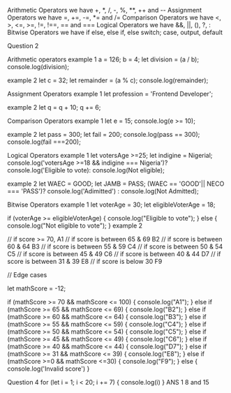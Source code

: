 Arithmetic Operators we have +, *, /, -, %, **, ++ and --
Assignment Operators we have =, +=, -=, *= and /=
Comparison Operators we have <, >, <=, >=, !=, !==, == and ===
Logical Operators we have &&, ||, (), ?, :
Bitwise Operators we have if else, else if, else switch; case, output, default

Question 2

Arithmetic operators
example 1
a = 126;
b = 4;
let division = (a / b);
console.log(division);

example 2
let c = 32;
let remainder = (a % c);
console.log(remainder);

Assignment Operators
example 1
let profession = 'Frontend Developer';

example 2
let q = q + 10; q += 6;

Comparison Operators
example 1
let e = 15;
console.log(e >= 10);

example 2
let pass = 300;
let fail = 200;
console.log(pass == 300);
console.log(fail ===200);

Logical Operators 
example 1
let votersAge >=25;
let indigine = Nigerial;
console.log('votersAge >=18 && indigine === Nigeria')? console.log('Eligible to vote): console.log(Not eligible);

example 2
let WAEC = GOOD;
let JAMB = PASS;
(WAEC == 'GOOD'|| NECO === 'PASS')? console.log('Adimitted') : console.log(Not Admitted);

Bitwise Operators
example 1
let voterAge = 30;
let eligibleVoterAge = 18;

if (voterAge >= eligibleVoterAge) {
  console.log("Eligible to vote");
} else {
  console.log("Not eligible to vote");
}
example 2

// if score >= 70, A1
// if score is between 65 & 69 B2
// if score is between 60 & 64 B3
// if score is between 55 & 59 C4
// if score is between 50 & 54 C5
// if score is between 45 & 49 C6
// if score is between 40 & 44 D7
// if score is between 31 & 39 E8
// if score is below 30 F9

// Edge cases

let mathScore = -12;

if (mathScore >= 70 && mathScore <= 100) {
  console.log("A1");
} else if (mathScore >= 65 && mathScore <= 69) {
  console.log("B2");
} else if (mathScore >= 60 && mathScore <= 64) {
  console.log("B3");
} else if (mathScore >= 55 && mathScore <= 59) {
  console.log("C4");
} else if (mathScore >= 50 && mathScore <= 54) {
  console.log("C5");
} else if (mathScore >= 45 && mathScore <= 49) {
  console.log("C6");
} else if (mathScore >= 40 && mathScore <= 44) {
  console.log("D7");
} else if (mathScore >= 31 && mathScore <= 39) {
  console.log("E8");
} else if (mathScore >=0 && mathScore <=30) {
  console.log("F9");
} else {
  console.log('Invalid score')
}

Question 4
for (let i = 1; i < 20; i += 7) {
    console.log(i)
}
ANS
1 8 and 15
